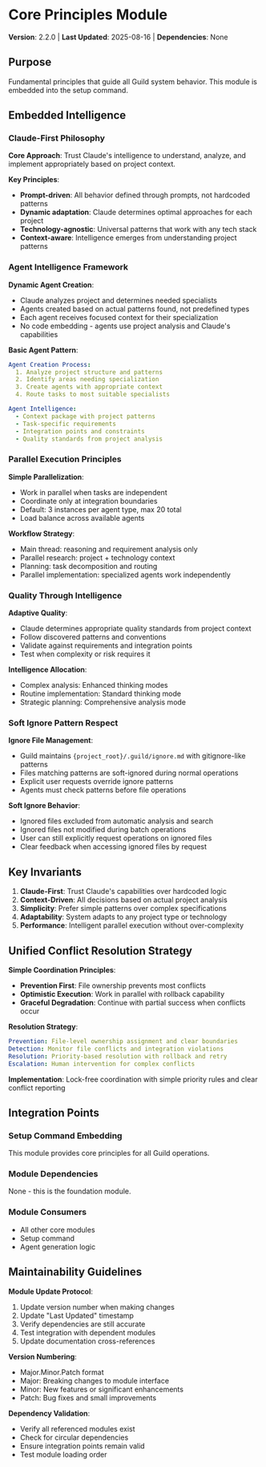 # Core Principles Module
**Version**: 2.2.0 | **Last Updated**: 2025-08-16 | **Dependencies**: None

## Purpose
Fundamental principles that guide all Guild system behavior. This module is embedded into the setup command.

## Embedded Intelligence

### Claude-First Philosophy

**Core Approach**: Trust Claude's intelligence to understand, analyze, and implement appropriately based on project context.

**Key Principles**:
- **Prompt-driven**: All behavior defined through prompts, not hardcoded patterns
- **Dynamic adaptation**: Claude determines optimal approaches for each project
- **Technology-agnostic**: Universal patterns that work with any tech stack
- **Context-aware**: Intelligence emerges from understanding project patterns

### Agent Intelligence Framework

**Dynamic Agent Creation**:
- Claude analyzes project and determines needed specialists
- Agents created based on actual patterns found, not predefined types
- Each agent receives focused context for their specialization
- No code embedding - agents use project analysis and Claude's capabilities

**Basic Agent Pattern**:
```yaml
Agent Creation Process:
  1. Analyze project structure and patterns
  2. Identify areas needing specialization
  3. Create agents with appropriate context
  4. Route tasks to most suitable specialists

Agent Intelligence:
  - Context package with project patterns
  - Task-specific requirements
  - Integration points and constraints
  - Quality standards from project analysis
```

### Parallel Execution Principles

**Simple Parallelization**:
- Work in parallel when tasks are independent
- Coordinate only at integration boundaries
- Default: 3 instances per agent type, max 20 total
- Load balance across available agents

**Workflow Strategy**:
- Main thread: reasoning and requirement analysis only
- Parallel research: project + technology context
- Planning: task decomposition and routing
- Parallel implementation: specialized agents work independently

### Quality Through Intelligence

**Adaptive Quality**:
- Claude determines appropriate quality standards from project context
- Follow discovered patterns and conventions
- Validate against requirements and integration points
- Test when complexity or risk requires it

**Intelligence Allocation**:
- Complex analysis: Enhanced thinking modes
- Routine implementation: Standard thinking mode
- Strategic planning: Comprehensive analysis mode

### Soft Ignore Pattern Respect

**Ignore File Management**:
- Guild maintains `{project_root}/.guild/ignore.md` with gitignore-like patterns
- Files matching patterns are soft-ignored during normal operations
- Explicit user requests override ignore patterns
- Agents must check patterns before file operations

**Soft Ignore Behavior**:
- Ignored files excluded from automatic analysis and search
- Ignored files not modified during batch operations
- User can still explicitly request operations on ignored files
- Clear feedback when accessing ignored files by request

## Key Invariants

1. **Claude-First**: Trust Claude's capabilities over hardcoded logic
2. **Context-Driven**: All decisions based on actual project analysis
3. **Simplicity**: Prefer simple patterns over complex specifications
4. **Adaptability**: System adapts to any project type or technology
5. **Performance**: Intelligent parallel execution without over-complexity

## Unified Conflict Resolution Strategy

**Simple Coordination Principles**:
- **Prevention First**: File ownership prevents most conflicts
- **Optimistic Execution**: Work in parallel with rollback capability
- **Graceful Degradation**: Continue with partial success when conflicts occur

**Resolution Strategy**:
```yaml
Prevention: File-level ownership assignment and clear boundaries
Detection: Monitor file conflicts and integration violations
Resolution: Priority-based resolution with rollback and retry
Escalation: Human intervention for complex conflicts
```

**Implementation**: Lock-free coordination with simple priority rules and clear conflict reporting

## Integration Points

### Setup Command Embedding
This module provides core principles for all Guild operations.

### Module Dependencies
None - this is the foundation module.

### Module Consumers
- All other core modules
- Setup command
- Agent generation logic

## Maintainability Guidelines

**Module Update Protocol**:
1. Update version number when making changes
2. Update "Last Updated" timestamp
3. Verify dependencies are still accurate
4. Test integration with dependent modules
5. Update documentation cross-references

**Version Numbering**:
- Major.Minor.Patch format
- Major: Breaking changes to module interface
- Minor: New features or significant enhancements
- Patch: Bug fixes and small improvements

**Dependency Validation**:
- Verify all referenced modules exist
- Check for circular dependencies
- Ensure integration points remain valid
- Test module loading order